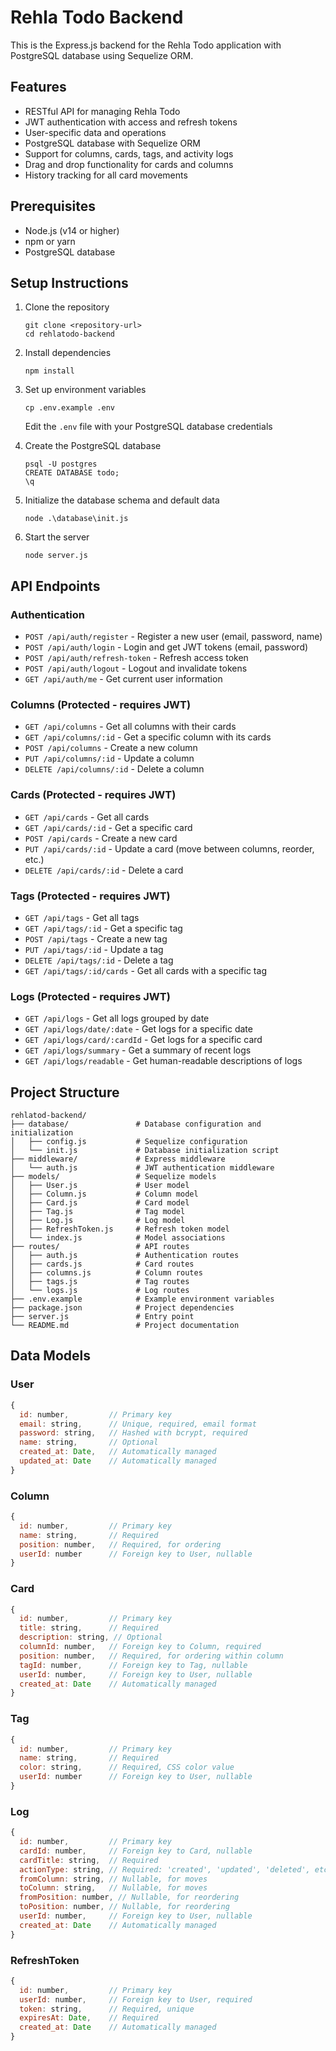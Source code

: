 # Rehla Todo Backend

This is the Express.js backend for the Rehla Todo application with PostgreSQL database using Sequelize ORM.

## Features

- RESTful API for managing Rehla Todo
- JWT authentication with access and refresh tokens
- User-specific data and operations
- PostgreSQL database with Sequelize ORM
- Support for columns, cards, tags, and activity logs
- Drag and drop functionality for cards and columns
- History tracking for all card movements

## Prerequisites

- Node.js (v14 or higher)
- npm or yarn
- PostgreSQL database

## Setup Instructions

1. Clone the repository
   ```
   git clone <repository-url>
   cd rehlatodo-backend
   ```

2. Install dependencies
   ```
   npm install
   ```

3. Set up environment variables
   ```
   cp .env.example .env
   ```
   Edit the `.env` file with your PostgreSQL database credentials

4. Create the PostgreSQL database
   ```
   psql -U postgres
   CREATE DATABASE todo;
   \q
   ```

5. Initialize the database schema and default data
   ```
   node .\database\init.js
   ```

6. Start the server
   ```
   node server.js
   ```

## API Endpoints

### Authentication

- `POST /api/auth/register` - Register a new user (email, password, name)
- `POST /api/auth/login` - Login and get JWT tokens (email, password)
- `POST /api/auth/refresh-token` - Refresh access token
- `POST /api/auth/logout` - Logout and invalidate tokens
- `GET /api/auth/me` - Get current user information

### Columns (Protected - requires JWT)

- `GET /api/columns` - Get all columns with their cards
- `GET /api/columns/:id` - Get a specific column with its cards
- `POST /api/columns` - Create a new column
- `PUT /api/columns/:id` - Update a column
- `DELETE /api/columns/:id` - Delete a column

### Cards (Protected - requires JWT)

- `GET /api/cards` - Get all cards
- `GET /api/cards/:id` - Get a specific card
- `POST /api/cards` - Create a new card
- `PUT /api/cards/:id` - Update a card (move between columns, reorder, etc.)
- `DELETE /api/cards/:id` - Delete a card

### Tags (Protected - requires JWT)

- `GET /api/tags` - Get all tags
- `GET /api/tags/:id` - Get a specific tag
- `POST /api/tags` - Create a new tag
- `PUT /api/tags/:id` - Update a tag
- `DELETE /api/tags/:id` - Delete a tag
- `GET /api/tags/:id/cards` - Get all cards with a specific tag

### Logs (Protected - requires JWT)

- `GET /api/logs` - Get all logs grouped by date
- `GET /api/logs/date/:date` - Get logs for a specific date
- `GET /api/logs/card/:cardId` - Get logs for a specific card
- `GET /api/logs/summary` - Get a summary of recent logs
- `GET /api/logs/readable` - Get human-readable descriptions of logs

## Project Structure

```
rehlatod-backend/
├── database/               # Database configuration and initialization
│   ├── config.js           # Sequelize configuration
│   └── init.js             # Database initialization script
├── middleware/             # Express middleware
│   └── auth.js             # JWT authentication middleware
├── models/                 # Sequelize models
│   ├── User.js             # User model
│   ├── Column.js           # Column model
│   ├── Card.js             # Card model
│   ├── Tag.js              # Tag model
│   ├── Log.js              # Log model
│   ├── RefreshToken.js     # Refresh token model
│   └── index.js            # Model associations
├── routes/                 # API routes
│   ├── auth.js             # Authentication routes
│   ├── cards.js            # Card routes
│   ├── columns.js          # Column routes
│   ├── tags.js             # Tag routes
│   └── logs.js             # Log routes
├── .env.example            # Example environment variables
├── package.json            # Project dependencies
├── server.js               # Entry point
└── README.md               # Project documentation
```

## Data Models

### User

```javascript
{
  id: number,         // Primary key
  email: string,      // Unique, required, email format
  password: string,   // Hashed with bcrypt, required
  name: string,       // Optional
  created_at: Date,   // Automatically managed
  updated_at: Date    // Automatically managed
}
```

### Column

```javascript
{
  id: number,         // Primary key
  name: string,       // Required
  position: number,   // Required, for ordering
  userId: number      // Foreign key to User, nullable
}
```

### Card

```javascript
{
  id: number,         // Primary key
  title: string,      // Required
  description: string, // Optional
  columnId: number,   // Foreign key to Column, required
  position: number,   // Required, for ordering within column
  tagId: number,      // Foreign key to Tag, nullable
  userId: number,     // Foreign key to User, nullable
  created_at: Date    // Automatically managed
}
```

### Tag

```javascript
{
  id: number,         // Primary key
  name: string,       // Required
  color: string,      // Required, CSS color value
  userId: number      // Foreign key to User, nullable
}
```

### Log

```javascript
{
  id: number,         // Primary key
  cardId: number,     // Foreign key to Card, nullable
  cardTitle: string,  // Required
  actionType: string, // Required: 'created', 'updated', 'deleted', etc.
  fromColumn: string, // Nullable, for moves
  toColumn: string,   // Nullable, for moves
  fromPosition: number, // Nullable, for reordering
  toPosition: number, // Nullable, for reordering
  userId: number,     // Foreign key to User, nullable
  created_at: Date    // Automatically managed
}
```

### RefreshToken

```javascript
{
  id: number,         // Primary key
  userId: number,     // Foreign key to User, required
  token: string,      // Required, unique
  expiresAt: Date,    // Required
  created_at: Date    // Automatically managed
}
```